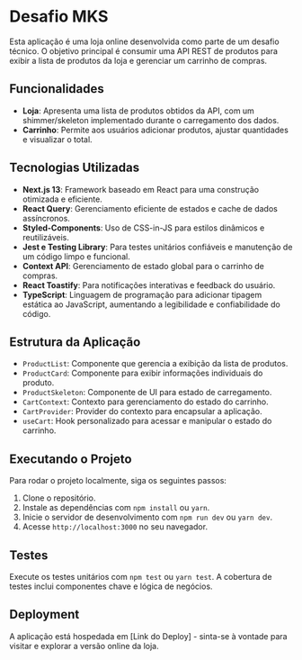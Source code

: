 # Desafio MKS

Esta aplicação é uma loja online desenvolvida como parte de um desafio técnico. O objetivo principal é consumir uma API REST de produtos para exibir a lista de produtos da loja e gerenciar um carrinho de compras.

## Funcionalidades

- **Loja**: Apresenta uma lista de produtos obtidos da API, com um shimmer/skeleton implementado durante o carregamento dos dados.
- **Carrinho**: Permite aos usuários adicionar produtos, ajustar quantidades e visualizar o total.

## Tecnologias Utilizadas

- **Next.js 13**: Framework baseado em React para uma construção otimizada e eficiente.
- **React Query**: Gerenciamento eficiente de estados e cache de dados assíncronos.
- **Styled-Components**: Uso de CSS-in-JS para estilos dinâmicos e reutilizáveis.
- **Jest e Testing Library**: Para testes unitários confiáveis e manutenção de um código limpo e funcional.
- **Context API**: Gerenciamento de estado global para o carrinho de compras.
- **React Toastify**: Para notificações interativas e feedback do usuário.
- **TypeScript**: Linguagem de programação para adicionar tipagem estática ao JavaScript, aumentando a legibilidade e confiabilidade do código.

## Estrutura da Aplicação

- `ProductList`: Componente que gerencia a exibição da lista de produtos.
- `ProductCard`: Componente para exibir informações individuais do produto.
- `ProductSkeleton`: Componente de UI para estado de carregamento.
- `CartContext`: Contexto para gerenciamento do estado do carrinho.
- `CartProvider`: Provider do contexto para encapsular a aplicação.
- `useCart`: Hook personalizado para acessar e manipular o estado do carrinho.

## Executando o Projeto

Para rodar o projeto localmente, siga os seguintes passos:

1. Clone o repositório.
2. Instale as dependências com `npm install` ou `yarn`.
3. Inicie o servidor de desenvolvimento com `npm run dev` ou `yarn dev`.
4. Acesse `http://localhost:3000` no seu navegador.

## Testes

Execute os testes unitários com `npm test` ou `yarn test`. A cobertura de testes inclui componentes chave e lógica de negócios.

## Deployment

A aplicação está hospedada em [Link do Deploy] - sinta-se à vontade para visitar e explorar a versão online da loja.

